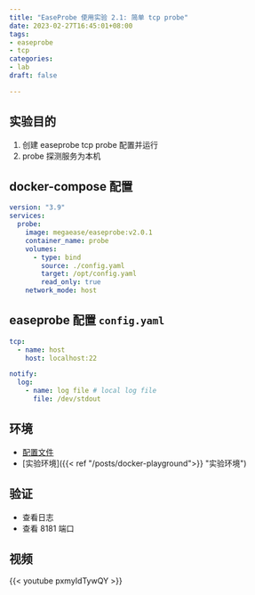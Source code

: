 ```yaml
---
title: "EaseProbe 使用实验 2.1: 简单 tcp probe"
date: 2023-02-27T16:45:01+08:00
tags:
- easeprobe
- tcp
categories:
- lab
draft: false

---
```


## 实验目的

1. 创建 easeprobe tcp probe 配置并运行
2. probe 探测服务为本机

## docker-compose 配置

```yaml
version: "3.9"
services:
  probe:
    image: megaease/easeprobe:v2.0.1
    container_name: probe
    volumes:
      - type: bind
        source: ./config.yaml
        target: /opt/config.yaml
        read_only: true
    network_mode: host
```

## easeprobe 配置 `config.yaml`

```yaml
tcp:
  - name: host
    host: localhost:22

notify:
  log:
    - name: log file # local log file
      file: /dev/stdout
```

## 环境

- [配置文件](https://gist.github.com/8ba26ab0cbbcbbfd27ce4b8198841cfb.git)
- [实验环境]({{< ref "/posts/docker-playground">}} "实验环境")

## 验证

- 查看日志
- 查看 8181 端口
## 视频

{{< youtube pxmyIdTywQY >}}
